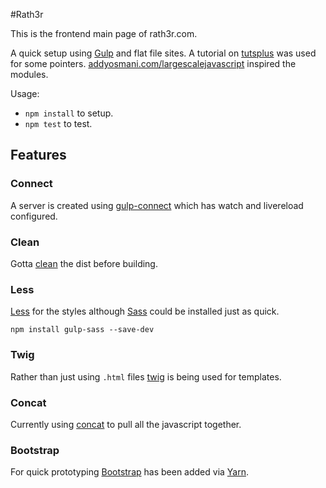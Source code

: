 #Rath3r

This is the frontend main page of rath3r.com.

A quick setup using [Gulp][1] and flat file sites. A tutorial on [tutsplus][2]
was used for some pointers. [addyosmani.com/largescalejavascript][11] inspired
the modules.

Usage:

* `npm install` to setup.
* `npm test` to test.

## Features

### Connect

A server is created using [gulp-connect][3] which has watch and livereload
configured.

### Clean

Gotta [clean][8] the dist before building.

### Less

[Less][4] for the styles although [Sass][5] could be installed just as quick.

    npm install gulp-sass --save-dev

### Twig

Rather than just using `.html` files [twig][6] is being used for templates.

### Concat

Currently using [concat][7] to pull all the javascript together.

### Bootstrap

For quick prototyping [Bootstrap][9] has been added via [Yarn][10].

[1]:http://gulpjs.com/
[2]:http://code.tutsplus.com/tutorials/gulp-as-a-development-web-server--cms-20903
[3]:https://www.npmjs.com/package/gulp-connect
[4]:https://www.npmjs.com/package/gulp-less
[5]:https://www.npmjs.com/package/gulp-sass
[6]:https://www.npmjs.com/package/gulp-twig
[7]:https://github.com/contra/gulp-concat
[8]:https://www.npmjs.com/package/gulp-clean
[9]:http://getbootstrap.com/
[10]:https://yarnpkg.com/
[11]:https://addyosmani.com/largescalejavascript/
